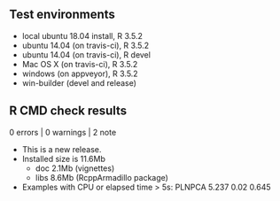 ## Test environments

* local ubuntu 18.04 install, R 3.5.2
* ubuntu 14.04 (on travis-ci), R 3.5.2
* ubuntu 14.04 (on travis-ci), R devel
* Mac OS X (on travis-ci), R 3.5.2
* windows (on appveyor), R 3.5.2
* win-builder (devel and release)

## R CMD check results

0 errors | 0 warnings | 2 note

* This is a new release.
* Installed size is 11.6Mb
    - doc 2.1Mb (vignettes)
    - libs 8.6Mb (RcppArmadillo package)
* Examples with CPU or elapsed time > 5s: PLNPCA 5.237   0.02   0.645

